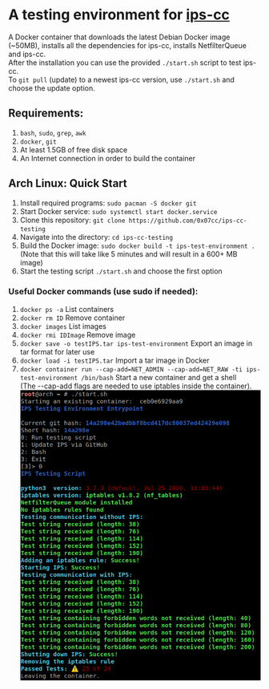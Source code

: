 # A testing environment for [ips-cc](https://github.com/0x07cc/ips-cc)
A Docker container that downloads the latest Debian Docker image (~50MB), installs all the dependencies for ips-cc, installs NetfilterQueue and ips-cc.  
After the installation you can use the provided `./start.sh` script to test ips-cc.  
To `git pull` (update) to a newest ips-cc version, use `./start.sh` and choose the update option.

## Requirements:
1. `bash`, `sudo`, `grep`, `awk`
1. `docker`, `git`
1. At least 1.5GB of free disk space
1. An Internet connection in order to build the container

## Arch Linux: Quick Start
1. Install required programs: `sudo pacman -S docker git`
1. Start Docker service: `sudo systemctl start docker.service`
1. Clone this repository: `git clone https://github.com/0x07cc/ips-cc-testing`
1. Navigate into the directory: `cd ips-cc-testing`
1. Build the Docker image: `sudo docker build -t ips-test-environment .`  
(Note that this will take like 5 minutes and will result in a 600+ MB image)
1. Start the testing script `./start.sh` and choose the first option

### Useful Docker commands (use sudo if needed):
1. `docker ps -a` List containers
1. `docker rm ID` Remove container
1. `docker images` List images
1. `docker rmi IDImage` Remove image
1. `docker save -o testIPS.tar ips-test-environment` Export an image in tar format for later use
1. `docker load -i testIPS.tar` Import a tar image in Docker
1. `docker container run --cap-add=NET_ADMIN --cap-add=NET_RAW -ti ips-test-environment /bin/bash` Start a new container and get a shell  
(The --cap-add flags are needed to use iptables inside the container).  
![Screenshot of a failed test](screenshot.png)
